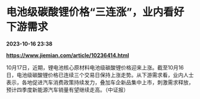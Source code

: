 # 电池级碳酸锂价格“三连涨”，业内看好下游需求

**2023-10-16 23:38**

**https://www.jiemian.com/article/10236414.html**

10月17日，近期，锂电池核心原材料电池级碳酸锂价格迎来上涨。截至10月16日，电池级碳酸锂价格已连续三个交易日保持上涨走势。从下游需求看，业内人士表示，各地促进汽车消费政策持续发力，叠加车企新品集中上市，刺激需求释放，预计四季度新能源汽车销量有望继续走高。（中证报）